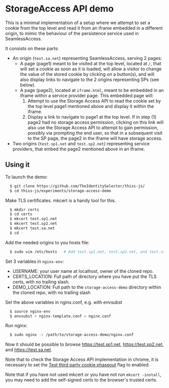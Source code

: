 
# StorageAccess API demo

This is a minimal implementation of a setup where we attempt to set
a cookie from the top level and read it from an iframe embedded in
a different origin, to mimic the behaviour of the persistence service
used in SeamlessAccess.

It consists on these parts:

* An origin (`test.sa.net`) representing SeamlessAccess, serving 2 pages:
  * A page (page1) meant to be visited at the top level, located at `/`,
    that will set a cookie as soon as it is loaded, will allow a visitor
    to change the value of the stored cookie by clicking on a button(s),
    and will also display links to navigate to the 2 origins
    representing SPs (see below).
  * A page (page2), located at `iframe.html`, meant to be embedded in an
    iframe within a service provider page. This embedded page will:
    1. Attempt to use the Storage Access API to read the cookie set
       by the top level page1 mentioned above and display it within the
       iframe.
    2. Display a link to navigate to page1 at the top level. If in step (1)
       page2 had no storage access permission, clicking on this link will
       also use the Storage Access API to attempt to gain permission, possibly
       via prompting the end user, so that in a subsequent visit to the SP
       page, the page2 in the iframe will have storage access.
* Two origins (`test.sp1.net` and `test.sp2.net`) representing service
  providers, that embed the page2 mentioned above in an iframe.

## Using it

To launch the demo:

```bash
  $ git clone https://github.com/TheIdentitySelector/thiss-js/
  $ cd thiss-js/experiments/storage-access-demo
```

Make TLS certificates. mkcert is a handy tool for this.

```bash
  $ mkdir certs
  $ cd certs
  $ mkcert test.sp1.net
  $ mkcert test.sp2.net
  $ mkcert test.sa.net
  $ cd -
```

Add the needed origins to you hosts file:

```bash
  $ sudo vim /etc/hosts   # Add test.sp1.net, test.sp2.net, and test.sa.net to 127.0.0.1
```

Set 3 variables in `nginx-env`:

* USERNAME: your user name at localhost, owner of the cloned repo.
* CERTS_LOCATION: Full path of directory where you have put the TLS certs,
  with no trailing slash.
* DEMO_LOCATION: Full path to the `storage-access-demo` directory within
  the cloned repo, with no trailing slash

Set the above variables in nginx.conf, e.g. with envsubst

```bash
  $ source nginx-env
  $ envsubst < nginx-template.conf > nginx.conf
```

Run nginx:

```bash
  $ sudo nginx -c /path/to/storage-access-demo/nginx.conf
```

Now it should be possible to browse https://test.sp1.net, https://test.sp2.net,
and https://test.sa.net.

Note that to check the Storage Access API implementation in chrome, it is
necessary to set the [Test third party cookie phaseout](chrome://flags/#test-third-party-cookie-phaseout)
flag to enabled.

Note that if you have not used mkcert or you have not run `mkcert -install`,
you may need to add the self-signed certs to the browser's trusted certs.
